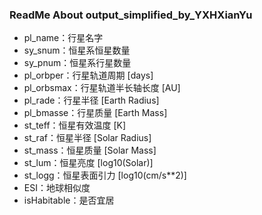 ### ReadMe About output_simplified_by_YXHXianYu

* pl_name：行星名字
* sy_snum：恒星系恒星数量
* sy_pnum：恒星系行星数量
* pl_orbper：行星轨道周期 [days]
* pl_orbsmax：行星轨道半长轴长度 [AU]
* pl_rade：行星半径 [Earth Radius]
* pl_bmasse：行星质量 [Earth Mass]
* st_teff：恒星有效温度 [K]
* st_raf：恒星半径 [Solar Radius]
* st_mass：恒星质量 [Solar Mass]
* st_lum：恒星亮度 [log10(Solar)]
* st_logg：恒星表面引力 [log10(cm/s**2)]
* ESI：地球相似度
* isHabitable：是否宜居
